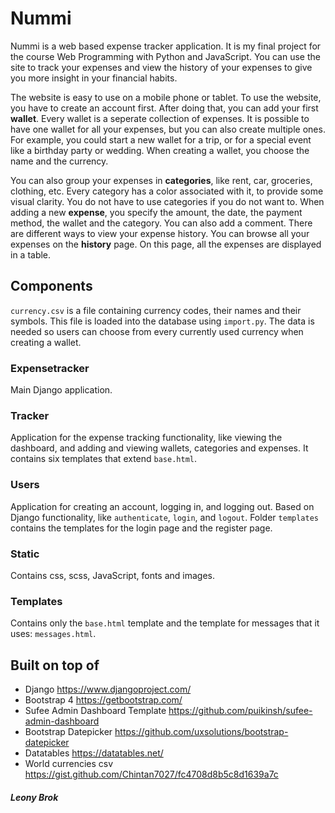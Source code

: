 # Nummi

Nummi is a web based expense tracker application.
It is my final project for the course Web Programming with Python and JavaScript.
You can use the site to track your expenses and view the history of your expenses to give you more insight in your financial habits.

The website is easy to use on a mobile phone or tablet.
To use the website, you have to create an account first.
After doing that, you can add your first **wallet**. Every wallet is a seperate collection of expenses.
It is possible to have one wallet for all your expenses, but you can also create multiple ones.
For example, you could start a new wallet for a trip, or for a special event like a birthday party or wedding.
When creating a wallet, you choose the name and the currency.

You can also group your expenses in **categories**, like rent, car, groceries, clothing, etc.
Every category has a color associated with it, to provide some visual clarity.
You do not have to use categories if you do not want to.
When adding a new **expense**, you specify the amount, the date, the payment method, the wallet and the category. You can also add a comment.
There are different ways to view your expense history. You can browse all your expenses on the **history** page.
On this page, all the expenses are displayed in a table.

## Components

`currency.csv` is a file containing currency codes, their names and their symbols.
This file is loaded into the database using `import.py`.
The data is needed so users can choose from every currently used currency when creating a wallet.

### Expensetracker
Main Django application.

### Tracker
Application for the expense tracking functionality, like viewing the dashboard, and adding and viewing wallets, categories and expenses.
It contains six templates that extend `base.html`.

### Users
Application for creating an account, logging in, and logging out.
Based on Django functionality, like `authenticate`, `login`, and `logout`.
Folder `templates` contains the templates for the login page and the register page.

### Static
Contains css, scss, JavaScript, fonts and images.

### Templates
Contains only the `base.html` template and the template for messages that it uses: `messages.html`.

## Built on top of
* Django https://www.djangoproject.com/
* Bootstrap 4 https://getbootstrap.com/
* Sufee Admin Dashboard Template https://github.com/puikinsh/sufee-admin-dashboard
* Bootstrap Datepicker https://github.com/uxsolutions/bootstrap-datepicker
* Datatables https://datatables.net/
* World currencies csv https://gist.github.com/Chintan7027/fc4708d8b5c8d1639a7c

##### Leony Brok
